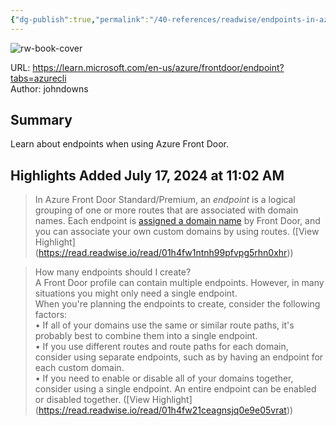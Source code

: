 ```yaml
---
{"dg-publish":true,"permalink":"/40-references/readwise/endpoints-in-azure-front-door/","tags":["rw/articles"]}
---
```



![rw-book-cover](https://learn.microsoft.com/en-us/media/logos/logo-ms-social.png)

  

URL: <https://learn.microsoft.com/en-us/azure/frontdoor/endpoint?tabs=azurecli>  
Author: johndowns

## Summary

Learn about endpoints when using Azure Front Door.

## Highlights Added July 17, 2024 at 11:02 AM

> In Azure Front Door Standard/Premium, an *endpoint* is a logical grouping of one or more routes that are associated with domain names. Each endpoint is [assigned a domain name](https://learn.microsoft.com/en-us/azure/frontdoor/endpoint?tabs=azurecli#endpoint-domain-names) by Front Door, and you can associate your own custom domains by using routes. ([View Highlight] (<https://read.readwise.io/read/01h4fw1ntnh99pfvpg5rhn0xhr>))

> How many endpoints should I create?  
> A Front Door profile can contain multiple endpoints. However, in many situations you might only need a single endpoint.  
> When you're planning the endpoints to create, consider the following factors:  
> • If all of your domains use the same or similar route paths, it's probably best to combine them into a single endpoint.  
> • If you use different routes and route paths for each domain, consider using separate endpoints, such as by having an endpoint for each custom domain.  
> • If you need to enable or disable all of your domains together, consider using a single endpoint. An entire endpoint can be enabled or disabled together. ([View Highlight] (<https://read.readwise.io/read/01h4fw21ceagnsjq0e9e05vrat>))
